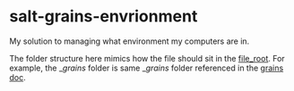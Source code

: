 # salt-grains-envrionment

My solution to managing what environment my computers are in.

The folder structure here mimics how the file should sit in the [file_root](http://docs.saltstack.com/ref/file_server/file_roots.html).  For example, the __grains_ folder is same __grains_ folder referenced in the [grains doc](http://docs.saltstack.com/ref/file_server/file_roots.html).
